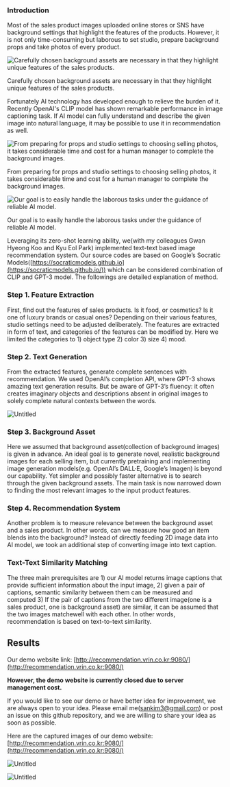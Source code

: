 ### **Introduction**

Most of the sales product images uploaded online stores or SNS have background settings that highlight the features of the products. However, it is not only time-consuming but laborous to set studio, prepare background props and take photos of every product.

![Carefully chosen background assets are necessary in that they highlight unique features of the sales products.](Image%20captioning%E1%84%8B%E1%85%B3%E1%86%AF%20%E1%84%92%E1%85%AA%E1%86%AF%E1%84%8B%E1%85%AD%E1%86%BC%E1%84%92%E1%85%A1%E1%86%AB%20%E1%84%87%E1%85%A2%E1%84%80%E1%85%A7%E1%86%BC%20%E1%84%8B%E1%85%A6%E1%84%89%E1%85%A6%E1%86%BA%20%E1%84%8E%E1%85%AE%E1%84%8E%E1%85%A5%E1%86%AB%20%E1%84%86%E1%85%A9%20e330c398b847469a9294fab05ec1f97a/Untitled.png)

Carefully chosen background assets are necessary in that they highlight unique features of the sales products.

Fortunately AI technology has developed enough to relieve the burden of it. Recently OpenAI's CLIP model has shown remarkable performance in image captioning task. If AI model can fully understand and describe the given image into natural language, it may be possible to use it in recommendation as well. 

![From preparing for props and studio settings to choosing selling photos, it takes considerable time and cost for a human manager to complete the background images.](Image%20captioning%E1%84%8B%E1%85%B3%E1%86%AF%20%E1%84%92%E1%85%AA%E1%86%AF%E1%84%8B%E1%85%AD%E1%86%BC%E1%84%92%E1%85%A1%E1%86%AB%20%E1%84%87%E1%85%A2%E1%84%80%E1%85%A7%E1%86%BC%20%E1%84%8B%E1%85%A6%E1%84%89%E1%85%A6%E1%86%BA%20%E1%84%8E%E1%85%AE%E1%84%8E%E1%85%A5%E1%86%AB%20%E1%84%86%E1%85%A9%20e330c398b847469a9294fab05ec1f97a/Untitled%201.png)

From preparing for props and studio settings to choosing selling photos, it takes considerable time and cost for a human manager to complete the background images.

![Our goal is to easily handle the laborous tasks under the guidance of reliable AI model.](Image%20captioning%E1%84%8B%E1%85%B3%E1%86%AF%20%E1%84%92%E1%85%AA%E1%86%AF%E1%84%8B%E1%85%AD%E1%86%BC%E1%84%92%E1%85%A1%E1%86%AB%20%E1%84%87%E1%85%A2%E1%84%80%E1%85%A7%E1%86%BC%20%E1%84%8B%E1%85%A6%E1%84%89%E1%85%A6%E1%86%BA%20%E1%84%8E%E1%85%AE%E1%84%8E%E1%85%A5%E1%86%AB%20%E1%84%86%E1%85%A9%20e330c398b847469a9294fab05ec1f97a/Untitled%202.png)

Our goal is to easily handle the laborous tasks under the guidance of reliable AI model.

  

Leveraging its zero-shot learning ability, we(with my colleagues Gwan Hyeong Koo and Kyu Eol Park) implemented text-text based image recommendation system. Our source codes are based on Google’s Socratic Models([https://socraticmodels.github.io](https://socraticmodels.github.io/)) which can be considered combination of CLIP and GPT-3 model. The followings are detailed explanation of method.

### Step 1. Feature Extraction

First, find out the features of sales products. Is it food, or cosmetics? Is it one of luxury brands or casual ones? Depending on their various features, studio settings need to be adjusted deliberately. The features are extracted in form of text, and categories of the features can be modified by. Here we limited the categories to 1) object type 2) color 3) size 4) mood.

### **Step 2. Text Generation**

From the extracted features, generate complete sentences with recommendation. We used OpenAI’s completion API, where GPT-3 shows amazing text generation results. But be aware of GPT-3’s fluency: it often creates imaginary objects and descriptions absent in original images to solely complete natural contexts between the words.

![Untitled](Image%20captioning%E1%84%8B%E1%85%B3%E1%86%AF%20%E1%84%92%E1%85%AA%E1%86%AF%E1%84%8B%E1%85%AD%E1%86%BC%E1%84%92%E1%85%A1%E1%86%AB%20%E1%84%87%E1%85%A2%E1%84%80%E1%85%A7%E1%86%BC%20%E1%84%8B%E1%85%A6%E1%84%89%E1%85%A6%E1%86%BA%20%E1%84%8E%E1%85%AE%E1%84%8E%E1%85%A5%E1%86%AB%20%E1%84%86%E1%85%A9%20e330c398b847469a9294fab05ec1f97a/Untitled%203.png)

### **Step 3. Background Asset**

Here we assumed that background asset(collection of background images) is given in advance. An ideal goal is to generate novel, realistic background images for each selling item, but currently pretraining and implementing image generation models(e.g. OpenAI’s DALL·E, Google’s Imagen) is beyond our capability. Yet simpler and possibly faster alternative is to search through the given background assets. The main task is now narrowed down to finding the most relevant images to the input product features.

### Step 4. Recommendation System

Another problem is to measure relevance between the background asset and a sales product. In other words, can we measure how good an item blends into the background? Instead of directly feeding 2D image data into AI model, we took an additional step of converting image into text caption. 

### **Text-Text Similarity Matching**

The three main prerequisites are 1) our AI model returns image captions that provide sufficient information about the input image, 2) given a pair of captions, semantic similarity between them can be measured and computed 3) If the pair of captions from the two different image(one is a sales product, one is background asset) are similar, it can be assumed that the two images matchewell with each other. In other words, recommendation is based on text-to-text similarity.

## Results

Our demo website link: [http://recommendation.vrin.co.kr:9080/](http://recommendation.vrin.co.kr:9080/)

**However, the demo website is currently closed due to server management cost.** 

If you would like to see our demo or have better idea for improvement, we are always open to your idea. Please email me(sankim3@gmail.com) or post an issue on this github repository, and we are willing to share your idea as soon as possible.

Here are the captured images of our demo website: [http://recommendation.vrin.co.kr:9080/](http://recommendation.vrin.co.kr:9080/)

![Untitled](Image%20captioning%E1%84%8B%E1%85%B3%E1%86%AF%20%E1%84%92%E1%85%AA%E1%86%AF%E1%84%8B%E1%85%AD%E1%86%BC%E1%84%92%E1%85%A1%E1%86%AB%20%E1%84%87%E1%85%A2%E1%84%80%E1%85%A7%E1%86%BC%20%E1%84%8B%E1%85%A6%E1%84%89%E1%85%A6%E1%86%BA%20%E1%84%8E%E1%85%AE%E1%84%8E%E1%85%A5%E1%86%AB%20%E1%84%86%E1%85%A9%20e330c398b847469a9294fab05ec1f97a/Untitled%204.png)

![Untitled](Image%20captioning%E1%84%8B%E1%85%B3%E1%86%AF%20%E1%84%92%E1%85%AA%E1%86%AF%E1%84%8B%E1%85%AD%E1%86%BC%E1%84%92%E1%85%A1%E1%86%AB%20%E1%84%87%E1%85%A2%E1%84%80%E1%85%A7%E1%86%BC%20%E1%84%8B%E1%85%A6%E1%84%89%E1%85%A6%E1%86%BA%20%E1%84%8E%E1%85%AE%E1%84%8E%E1%85%A5%E1%86%AB%20%E1%84%86%E1%85%A9%20e330c398b847469a9294fab05ec1f97a/Untitled%205.png)
